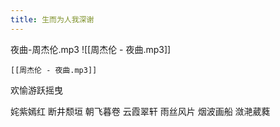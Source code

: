 ```yaml
---
title: 生而为人我深谢
---
```

夜曲-周杰伦.mp3
![[周杰伦 - 夜曲.mp3]]


```audio-player
[[周杰伦 - 夜曲.mp3]]
```
欢愉游跃摇曳

姹紫嫣红 断井颓垣  朝飞暮卷  云霞翠轩  雨丝风片  烟波画船  潋滟葳蕤